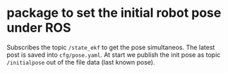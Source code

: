 # package to set the initial robot pose under ROS

Subscribes the topic `/state_ekf` to get the pose simultaneos. The latest post is saved into `cfg/pose.yaml`.
At start we publish the init pose as topic `/initialpose` out of the file data (last known pose).



